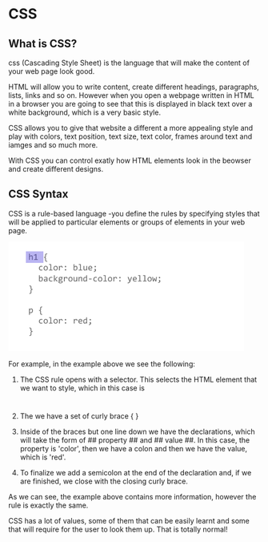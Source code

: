 # CSS

## What is CSS? ##

css (Cascading Style Sheet) is the language that will make the content of your web page look good. 

HTML will allow you to write content, create different headings, paragraphs, lists, links and so on. However when you open a webpage written in HTML in a browser you are going to see that this is displayed in black text over a white background, which is a very basic style. 

CSS allows you to give that website a different a more appealing style and play with colors, text position, text size, text color, frames around text and iamges and so much more.

With CSS you can control exatly how HTML elements look in the beowser and create different designs.

## CSS Syntax

CSS is a rule-based language -you define the rules by specifying styles that will be applied to particular elements or groups of elements in your web page.

![CSS-example](css-example.png)

For example, in the example above we see the following:

1. The CSS rule opens with a selector. This selects the HTML element that we want to style, which in this case is <h1>

2. The we have a set of curly brace { }

3. Inside of the braces but one line down we have the declarations, which will take the form of ## property ## and ## value ##. In this case, the property is 'color', then we have a colon and then we have the value, which is 'red'.

4. To finalize we add a semicolon at the end of the declaration and, if we are finished, we close with the closing curly brace.

As we can see, the example above contains more information, however the rule is exactly the same. 

CSS has a lot of values, some of them that can be easily learnt and some that will require for the user to look them up. That is totally normal!
  


